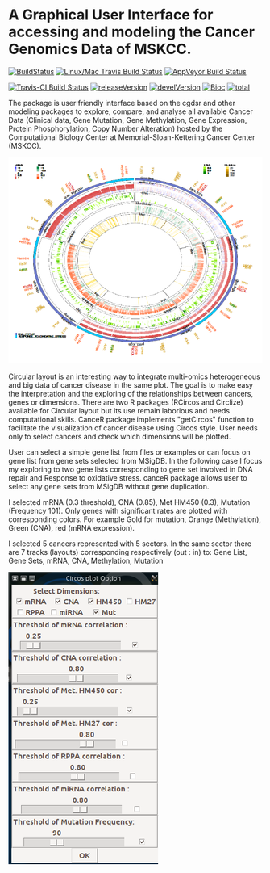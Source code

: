 # A Graphical User Interface for accessing and modeling the Cancer Genomics Data of MSKCC.

[![BuildStatus](http://www.bioconductor.org/shields/build/devel/bioc/canceR.svg?label=bioC)](https://bioconductor.org/checkResults/devel/bioc-LATEST/canceR/)
[![Linux/Mac Travis Build Status](https://img.shields.io/travis/kmezhoud/canceR/master.svg?label=Mac%20OSX%20%26%20Linux)](https://travis-ci.org/kmezhoud/canceR)
[![AppVeyor Build Status](https://img.shields.io/appveyor/ci/kmezhoud/canceR/master.svg?label=Windows)](https://ci.appveyor.com/project/kmezhoud/canceR)

[![Travis-CI Build Status](https://travis-ci.org/kmezhoud/canceR.svg?branch=master)](https://travis-ci.org/kmezhoud/canceR)
[![releaseVersion](https://img.shields.io/badge/release%20version-1.6.00-green.svg?style=flat)](https://bioconductor.org/packages/canceR) [![develVersion](https://img.shields.io/badge/devel%20version-1.7.04-green.svg?style=flat)](https://github.com/canceR)
[![Bioc](http://www.bioconductor.org/shields/years-in-bioc/canceR.svg)](https://www.bioconductor.org/packages/devel/bioc/html/canceR.html#since)
[![total](https://img.shields.io/badge/downloads-1759/total-blue.svg?style=flat)](https://bioconductor.org/packages/stats/bioc/canceR)


The package is user friendly interface based on the cgdsr and other modeling packages to explore, compare, and analyse all available Cancer Data (Clinical data, Gene Mutation, Gene Methylation, Gene Expression, Protein Phosphorylation, Copy Number Alteration) hosted by the Computational Biology Center at Memorial-Sloan-Kettering Cancer Center (MSKCC).


<img src="./vignettes/image/Circos.png">


Circular layout is an interesting way to integrate multi-omics heterogeneous  and big data of cancer disease in the same plot. The goal is to make easy the interpretation and the exploring of the relationships between cancers, genes or dimensions.
There are two R packages (RCircos and Circlize) available for Circular layout but its use remain laborious and needs computational skills.
CanceR package implements "getCircos" function to facilitate the visualization of cancer disease using Circos style. User needs only to select cancers and check which dimensions will be plotted.

User can select a simple gene list from files or examples or can focus on gene list from gene sets selected from MSigDB.
In the following case I  focus my exploring to two gene lists corresponding to gene set involved in DNA repair and Response to oxidative stress. canceR package allows user to select any gene sets from MSigDB without gene duplication.

I selected mRNA (0.3 threshold), CNA (0.85), Met HM450 (0.3), Mutation (Frequency 101). Only genes with significant rates are plotted with corresponding colors. For example Gold for mutation, Orange (Methylation), Green (CNA), red (mRNA expression).

I selected 5 cancers represented with 5 sectors. In the same sector there are 7 tracks (layouts) corresponding respectively (out : in) to: Gene List, Gene Sets, mRNA, CNA, Methylation, Mutation

<img src="./vignettes/image/dialogCircos.png">